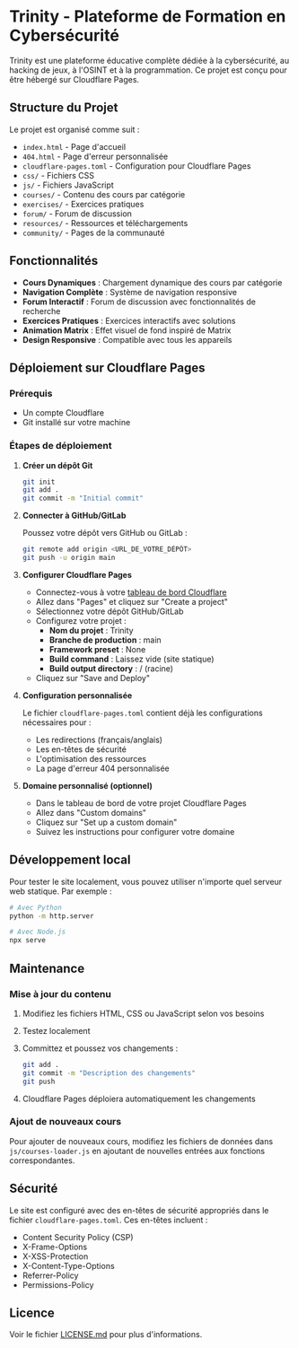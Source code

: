 # Trinity - Plateforme de Formation en Cybersécurité

Trinity est une plateforme éducative complète dédiée à la cybersécurité, au hacking de jeux, à l'OSINT et à la programmation. Ce projet est conçu pour être hébergé sur Cloudflare Pages.

## Structure du Projet

Le projet est organisé comme suit :

- `index.html` - Page d'accueil
- `404.html` - Page d'erreur personnalisée
- `cloudflare-pages.toml` - Configuration pour Cloudflare Pages
- `css/` - Fichiers CSS
- `js/` - Fichiers JavaScript
- `courses/` - Contenu des cours par catégorie
- `exercises/` - Exercices pratiques
- `forum/` - Forum de discussion
- `resources/` - Ressources et téléchargements
- `community/` - Pages de la communauté

## Fonctionnalités

- **Cours Dynamiques** : Chargement dynamique des cours par catégorie
- **Navigation Complète** : Système de navigation responsive
- **Forum Interactif** : Forum de discussion avec fonctionnalités de recherche
- **Exercices Pratiques** : Exercices interactifs avec solutions
- **Animation Matrix** : Effet visuel de fond inspiré de Matrix
- **Design Responsive** : Compatible avec tous les appareils

## Déploiement sur Cloudflare Pages

### Prérequis

- Un compte Cloudflare
- Git installé sur votre machine

### Étapes de déploiement

1. **Créer un dépôt Git**

   ```bash
   git init
   git add .
   git commit -m "Initial commit"
   ```

2. **Connecter à GitHub/GitLab**

   Poussez votre dépôt vers GitHub ou GitLab :

   ```bash
   git remote add origin <URL_DE_VOTRE_DÉPÔT>
   git push -u origin main
   ```

3. **Configurer Cloudflare Pages**

   - Connectez-vous à votre [tableau de bord Cloudflare](https://dash.cloudflare.com/)
   - Allez dans "Pages" et cliquez sur "Create a project"
   - Sélectionnez votre dépôt GitHub/GitLab
   - Configurez votre projet :
     - **Nom du projet** : Trinity
     - **Branche de production** : main
     - **Framework preset** : None
     - **Build command** : Laissez vide (site statique)
     - **Build output directory** : / (racine)
   - Cliquez sur "Save and Deploy"

4. **Configuration personnalisée**

   Le fichier `cloudflare-pages.toml` contient déjà les configurations nécessaires pour :
   - Les redirections (français/anglais)
   - Les en-têtes de sécurité
   - L'optimisation des ressources
   - La page d'erreur 404 personnalisée

5. **Domaine personnalisé (optionnel)**

   - Dans le tableau de bord de votre projet Cloudflare Pages
   - Allez dans "Custom domains"
   - Cliquez sur "Set up a custom domain"
   - Suivez les instructions pour configurer votre domaine

## Développement local

Pour tester le site localement, vous pouvez utiliser n'importe quel serveur web statique. Par exemple :

```bash
# Avec Python
python -m http.server

# Avec Node.js
npx serve
```

## Maintenance

### Mise à jour du contenu

1. Modifiez les fichiers HTML, CSS ou JavaScript selon vos besoins
2. Testez localement
3. Committez et poussez vos changements :

   ```bash
   git add .
   git commit -m "Description des changements"
   git push
   ```

4. Cloudflare Pages déploiera automatiquement les changements

### Ajout de nouveaux cours

Pour ajouter de nouveaux cours, modifiez les fichiers de données dans `js/courses-loader.js` en ajoutant de nouvelles entrées aux fonctions correspondantes.

## Sécurité

Le site est configuré avec des en-têtes de sécurité appropriés dans le fichier `cloudflare-pages.toml`. Ces en-têtes incluent :

- Content Security Policy (CSP)
- X-Frame-Options
- X-XSS-Protection
- X-Content-Type-Options
- Referrer-Policy
- Permissions-Policy

## Licence

Voir le fichier [LICENSE.md](LICENSE.md) pour plus d'informations.
